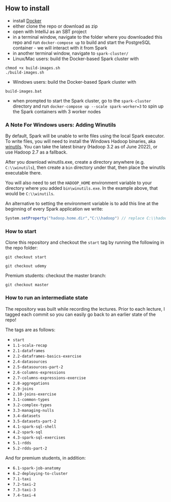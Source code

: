 ## How to install

- install [Docker](https://docker.com)
- either clone the repo or download as zip
- open with IntelliJ as an SBT project
- in a terminal window, navigate to the folder where you downloaded this repo and run `docker-compose up` to build and start the PostgreSQL container - we will interact with it from Spark
- in another terminal window, navigate to `spark-cluster/` 
- Linux/Mac users: build the Docker-based Spark cluster with
```
chmod +x build-images.sh
./build-images.sh
```
- Windows users: build the Docker-based Spark cluster with
```
build-images.bat
```
- when prompted to start the Spark cluster, go to the `spark-cluster` directory and run `docker-compose up --scale spark-worker=3` to spin up the Spark containers with 3 worker nodes

### A Note For Windows users: Adding Winutils

By default, Spark will be unable to write files using the local Spark executor. To write files, you will need to install the Windows Hadoop binaries, aka [winutils](https://github.com/cdarlint/winutils). You can take the latest binary (Hadoop 3.2 as of June 2022), or use Hadoop 2.7 as a fallback.

After you download winutils.exe, create a directory anywhere (e.g. `C:\\winutils`), then create a `bin` directory under that, then place the winutils executable there.

You will also need to set the `HADOOP_HOME` environment variable to your directory where you added `bin\winutils.exe`. In the example above, that would be `C:\\winutils`.

An alternative to setting the environment variable is to add this line at the beginning of every Spark application we write:

```scala
System.setProperty("hadoop.home.dir","C:\\hadoop") // replace C:\\hadoop with your actual directory
```

### How to start

Clone this repository and checkout the `start` tag by running the following in the repo folder:

```
git checkout start
```

```
git checkout udemy
```

Premium students: checkout the master branch:
```
git checkout master
```

### How to run an intermediate state

The repository was built while recording the lectures. Prior to each lecture, I tagged each commit so you can easily go back to an earlier state of the repo!

The tags are as follows:

* `start`
* `1.1-scala-recap`
* `2.1-dataframes`
* `2.2-dataframes-basics-exercise`
* `2.4-datasources`
* `2.5-datasources-part-2`
* `2.6-columns-expressions`
* `2.7-columns-expressions-exercise`
* `2.8-aggregations`
* `2.9-joins`
* `2.10-joins-exercise`
* `3.1-common-types`
* `3.2-complex-types`
* `3.3-managing-nulls`
* `3.4-datasets`
* `3.5-datasets-part-2`
* `4.1-spark-sql-shell`
* `4.2-spark-sql`
* `4.3-spark-sql-exercises`
* `5.1-rdds`
* `5.2-rdds-part-2`

And for premium students, in addition:

* `6.1-spark-job-anatomy`
* `6.2-deploying-to-cluster`
* `7.1-taxi`
* `7.2-taxi-2`
* `7.3-taxi-3`
* `7.4-taxi-4`

